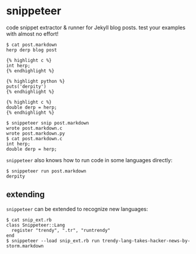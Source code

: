 # snippeteer
code snippet extractor & runner for Jekyll blog posts. test your examples with almost no effort!

```shell
$ cat post.markdown
herp derp blog post

{% highlight c %}
int herp;
{% endhighlight %}

{% highlight python %}
puts('derpity')
{% endhighlight %}

{% highlight c %}
double derp = herp;
{% endhighlight %}

$ snippeteer snip post.markdown
wrote post.markdown.c
wrote post.markdown.py
$ cat post.markdown.c
int herp;
double derp = herp;
```

`snippeteer` also knows how to run code in some languages directly:

```shell
$ snippeteer run post.markdown
derpity
```

## extending

`snippeteer` can be extended to recognize new languages:

```shell
$ cat snip_ext.rb
class Snippeteer::Lang
  register "trendy", ".tr", "runtrendy"
end
$ snippeteer --load snip_ext.rb run trendy-lang-takes-hacker-news-by-storm.markdown
```

